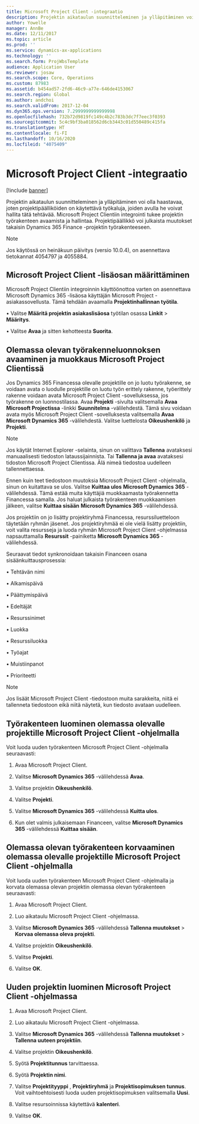 ```yaml
---
title: Microsoft Project Client -integraatio
description: Projektin aikataulun suunnitteleminen ja ylläpitäminen voi olla haastavaa, joten projektipäälliköiden on käytettävä työkaluja, joiden avulla he voivat hallita tätä tehtävää. Microsoft Project Clientiin integrointi tukee projektin työrakenteen avaamista ja hallintaa.
author: Yowelle
manager: AnnBe
ms.date: 12/11/2017
ms.topic: article
ms.prod: ''
ms.service: dynamics-ax-applications
ms.technology: ''
ms.search.form: ProjWbsTemplate
audience: Application User
ms.reviewer: josaw
ms.search.scope: Core, Operations
ms.custom: 87983
ms.assetid: b454ad57-2fd6-46c9-a77e-646de4153067
ms.search.region: Global
ms.author: andchoi
ms.search.validFrom: 2017-12-04
ms.dyn365.ops.version: 7.2999999999999998
ms.openlocfilehash: 732b72d9819fc149c4b2c783b3dc7f7eec3f0393
ms.sourcegitcommit: 5c4c9bf3ba018562d6cb3443c01d550489c415fa
ms.translationtype: HT
ms.contentlocale: fi-FI
ms.lasthandoff: 10/16/2020
ms.locfileid: "4075409"
---
```

# <a name="microsoft-project-client-integration"></a>Microsoft Project Client -integraatio

[!include [banner](../includes/banner.md)]

Projektin aikataulun suunnitteleminen ja ylläpitäminen voi olla haastavaa, joten projektipäälliköiden on käytettävä työkaluja, joiden avulla he voivat hallita tätä tehtävää. Microsoft Project Clientiin integrointi tukee projektin työrakenteen avaamista ja hallintaa. Projektipäällikkö voi julkaista muutokset takaisin Dynamics 365 Finance -projektin työrakenteeseen.

> [!NOTE]
> Jos käytössä on heinäkuun päivitys (versio 10.0.4), on asennettava tietokannat 4054797 ja 4055884.

## <a name="configure-the-microsoft-project-client-add-in"></a>Microsoft Project Client -lisäosan määrittäminen
Microsoft Project Clientiin integroinnin käyttöönottoa varten on asennettava Microsoft Dynamics 365 -lisäosa käyttäjän Microsoft Project -asiakassovellusta. Tämä tehdään avaamalla **Projektinhallinnan työtila**.

•   Valitse **Määritä projektin asiakaslisäosa** työtilan osassa **Linkit** > **Määritys**.

•   Valitse **Avaa** ja sitten kehotteesta **Suorita**.

## <a name="open-and-edit-an-existing-draft-work-breakdown-structure-in-microsoft-project-client"></a>Olemassa olevan työrakenneluonnoksen avaaminen ja muokkaus Microsoft Project Clientissä
Jos Dynamics 365 Financessa olevalle projektille on jo luotu työrakenne, se voidaan avata o luodulle projektille on luotu työn erittely rakenne, työerittely rakenne voidaan avata Microsoft Project Client -sovelluksessa, jos työrakenne on luonnostilassa. Avaa **Projekti** -sivulta valitsemalla **Avaa Microsoft Projectissa** -linkki **Suunnitelma** -välilehdestä. Tämä sivu voidaan avata myös Microsoft Project Client -sovelluksesta valitsemalla **Avaa** **Microsoft Dynamics 365** -välilehdestä. Valitse luettelosta **Oikeushenkilö** ja **Projekti**.

> [!NOTE]
> Jos käytät Internet Explorer -selainta, sinun on valittava **Tallenna** avataksesi manuaalisesti tiedoston lataussijainnista. Tai **Tallenna ja avaa** avataksesi tidoston Microsoft Project Clientissa. Älä nimeä tiedostoa uudelleen tallennettaessa.

Ennen kuin teet tiedostoon muutoksia Microsoft Project Client -ohjelmalla, sinun on kuitattava se ulos. Valitse **Kuittaa ulos** **Microsoft Dynamics 365** -välilehdessä. Tämä estää muita käyttäjiä muokkaamasta työrakennetta Financessa samalla. Jos haluat julkaista työrakenteen muokkaamisen jälkeen, valitse **Kuittaa sisään** **Microsoft Dynamics 365** -välilehdessä.

Jos projektiin on jo lisätty projektiryhmä Financessa, resurssiluetteloon täytetään ryhmän jäsenet. Jos projektiryhmää ei ole vielä lisätty projektiin, voit valita resursseja ja luoda ryhmän Microsoft Project Client -ohjelmassa napsauttamalla **Resurssit** -painiketta **Microsoft Dynamics 365** -välilehdessä. 

Seuraavat tiedot synkronoidaan takaisin Financeen osana sisäänkuittausprosessia:

•   Tehtävän nimi

•   Alkamispäivä

•   Päättymispäivä

•   Edeltäjät

•   Resurssinimet

•   Luokka

•   Resurssiluokka

•   Työajat

•   Muistiinpanot

•   Prioriteetti

> [!NOTE]
> Jos lisäät Microsoft Project Client -tiedostoon muita sarakkeita, niitä ei tallenneta tiedostoon eikä niitä näytetä, kun tiedosto avataan uudelleen.

## <a name="create-the-work-breakdown-structure-for-an-existing-project-using-microsoft-project-client"></a>Työrakenteen luominen olemassa olevalle projektille Microsoft Project Client -ohjelmalla
Voit luoda uuden työrakenteen Microsoft Project Client -ohjelmalla seuraavasti:


1.  Avaa Microsoft Project Client.

2.  Valitse **Microsoft Dynamics 365** -välilehdessä **Avaa**.

3.  Valitse projektin **Oikeushenkilö**.

4.  Valitse **Projekti**.

5.  Valitse **Microsoft Dynamics 365** -välilehdessä **Kuitta ulos**.

6.  Kun olet valmis julkaisemaan Financeen, valitse **Microsoft Dynamics 365** -välilehdessä **Kuittaa sisään**.

## <a name="replace-the-existing-work-breakdown-structure-for-an-existing-project-using-microsoft-project-client"></a>Olemassa olevan työrakenteen korvaaminen olemassa olevalle projektille Microsoft Project Client -ohjelmalla
Voit luoda uuden työrakenteen Microsoft Project Client -ohjelmalla ja korvata olemassa olevan projektin olemassa olevan työrakenteen seuraavasti:

1.  Avaa Microsoft Project Client.

2.  Luo aikataulu Microsoft Project Client -ohjelmassa.

3.  Valitse **Microsoft Dynamics 365** -välilehdessä **Tallenna muutokset** > **Korvaa olemassa oleva projekti**.

4.  Valitse projektin **Oikeushenkilö**.

5.  Valitse **Projekti**.

6.  Valitse **OK**.

## <a name="create-a-new-project-from-within-microsoft-project-client"></a>Uuden projektin luominen Microsoft Project Client -ohjelmassa


1.  Avaa Microsoft Project Client.

2.  Luo aikataulu Microsoft Project Client -ohjelmassa.

3.  Valitse **Microsoft Dynamics 365** -välilehdessä **Tallenna muutokset** > **Tallenna uuteen projektiin**.

4.  Valitse projektin **Oikeushenkilö**.

5.  Syötä **Projektitunnus** tarvittaessa.

6.  Syötä **Projektin nimi**.

7.  Valitse **Projektityyppi** , **Projektiryhmä** ja **Projektisopimuksen tunnus**. Voit vaihtoehtoisesti luoda uuden projektisopimuksen valitsemalla **Uusi**.

8.  Valitse resursoinnissa käytettävä **kalenteri**.

11. Valitse **OK**.
